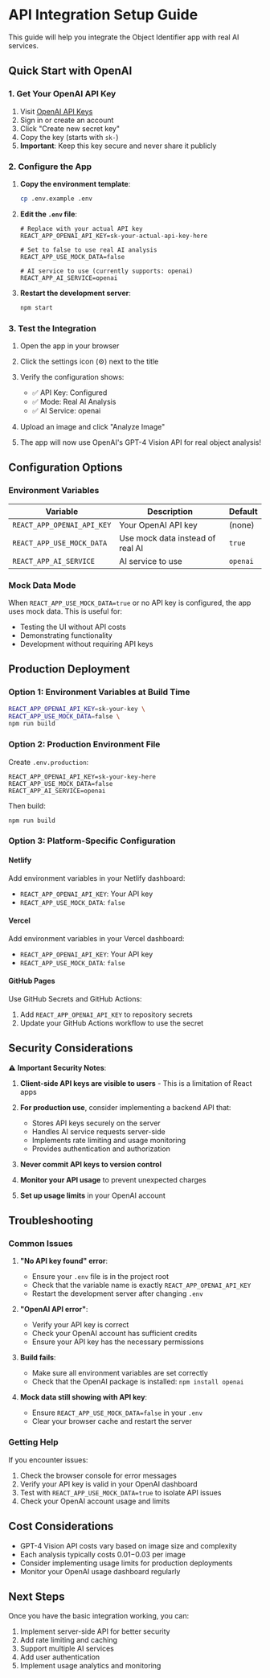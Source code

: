 # API Integration Setup Guide

This guide will help you integrate the Object Identifier app with real AI services.

## Quick Start with OpenAI

### 1. Get Your OpenAI API Key

1. Visit [OpenAI API Keys](https://platform.openai.com/api-keys)
2. Sign in or create an account
3. Click "Create new secret key"
4. Copy the key (starts with `sk-`)
5. **Important**: Keep this key secure and never share it publicly

### 2. Configure the App

1. **Copy the environment template**:
   ```bash
   cp .env.example .env
   ```

2. **Edit the `.env` file**:
   ```env
   # Replace with your actual API key
   REACT_APP_OPENAI_API_KEY=sk-your-actual-api-key-here
   
   # Set to false to use real AI analysis
   REACT_APP_USE_MOCK_DATA=false
   
   # AI service to use (currently supports: openai)
   REACT_APP_AI_SERVICE=openai
   ```

3. **Restart the development server**:
   ```bash
   npm start
   ```

### 3. Test the Integration

1. Open the app in your browser
2. Click the settings icon (⚙️) next to the title
3. Verify the configuration shows:
   - ✅ API Key: Configured
   - ✅ Mode: Real AI Analysis
   - ✅ AI Service: openai

4. Upload an image and click "Analyze Image"
5. The app will now use OpenAI's GPT-4 Vision API for real object analysis!

## Configuration Options

### Environment Variables

| Variable | Description | Default |
|----------|-------------|---------|
| `REACT_APP_OPENAI_API_KEY` | Your OpenAI API key | (none) |
| `REACT_APP_USE_MOCK_DATA` | Use mock data instead of real AI | `true` |
| `REACT_APP_AI_SERVICE` | AI service to use | `openai` |

### Mock Data Mode

When `REACT_APP_USE_MOCK_DATA=true` or no API key is configured, the app uses mock data. This is useful for:
- Testing the UI without API costs
- Demonstrating functionality
- Development without requiring API keys

## Production Deployment

### Option 1: Environment Variables at Build Time

```bash
REACT_APP_OPENAI_API_KEY=sk-your-key \
REACT_APP_USE_MOCK_DATA=false \
npm run build
```

### Option 2: Production Environment File

Create `.env.production`:
```env
REACT_APP_OPENAI_API_KEY=sk-your-key-here
REACT_APP_USE_MOCK_DATA=false
REACT_APP_AI_SERVICE=openai
```

Then build:
```bash
npm run build
```

### Option 3: Platform-Specific Configuration

#### Netlify
Add environment variables in your Netlify dashboard:
- `REACT_APP_OPENAI_API_KEY`: Your API key
- `REACT_APP_USE_MOCK_DATA`: `false`

#### Vercel
Add environment variables in your Vercel dashboard:
- `REACT_APP_OPENAI_API_KEY`: Your API key
- `REACT_APP_USE_MOCK_DATA`: `false`

#### GitHub Pages
Use GitHub Secrets and GitHub Actions:
1. Add `REACT_APP_OPENAI_API_KEY` to repository secrets
2. Update your GitHub Actions workflow to use the secret

## Security Considerations

⚠️ **Important Security Notes**:

1. **Client-side API keys are visible to users** - This is a limitation of React apps
2. **For production use**, consider implementing a backend API that:
   - Stores API keys securely on the server
   - Handles AI service requests server-side
   - Implements rate limiting and usage monitoring
   - Provides authentication and authorization

3. **Never commit API keys to version control**
4. **Monitor your API usage** to prevent unexpected charges
5. **Set up usage limits** in your OpenAI account

## Troubleshooting

### Common Issues

1. **"No API key found" error**:
   - Ensure your `.env` file is in the project root
   - Check that the variable name is exactly `REACT_APP_OPENAI_API_KEY`
   - Restart the development server after changing `.env`

2. **"OpenAI API error"**:
   - Verify your API key is correct
   - Check your OpenAI account has sufficient credits
   - Ensure your API key has the necessary permissions

3. **Build fails**:
   - Make sure all environment variables are set correctly
   - Check that the OpenAI package is installed: `npm install openai`

4. **Mock data still showing with API key**:
   - Ensure `REACT_APP_USE_MOCK_DATA=false` in your `.env`
   - Clear your browser cache and restart the server

### Getting Help

If you encounter issues:
1. Check the browser console for error messages
2. Verify your API key is valid in your OpenAI dashboard
3. Test with `REACT_APP_USE_MOCK_DATA=true` to isolate API issues
4. Check your OpenAI account usage and limits

## Cost Considerations

- GPT-4 Vision API costs vary based on image size and complexity
- Each analysis typically costs $0.01-$0.03 per image
- Consider implementing usage limits for production deployments
- Monitor your OpenAI usage dashboard regularly

## Next Steps

Once you have the basic integration working, you can:
1. Implement server-side API for better security
2. Add rate limiting and caching
3. Support multiple AI services
4. Add user authentication
5. Implement usage analytics and monitoring